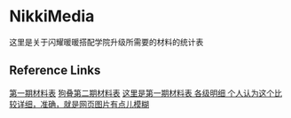 # NikkiMedia

这里是关于闪耀暖暖搭配学院升级所需要的材料的统计表




Reference Links
---------------
[第一期材料表](https://baijiahao.baidu.com/s?id=1642283012403742712&wfr=spider&for=pc)
[狗叠第二期材料表](http://www.gamedog.cn/games/a/2765264.html)
[这里是第一期材料表 各级明细 个人认为这个比较详细，准确，就是网页图片有点儿模糊](https://www.9k9k.com/shouyou/syll_135060.html)



